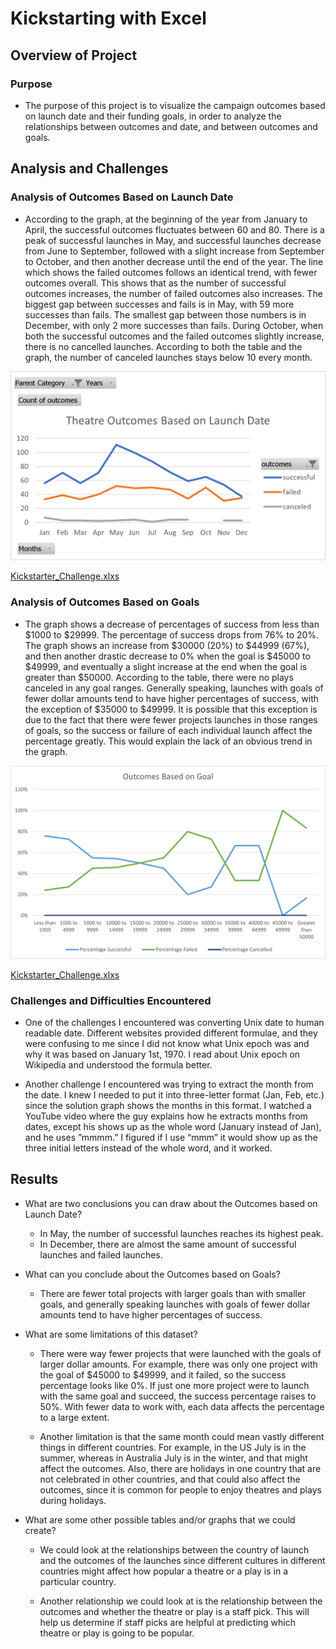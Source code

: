 # Kickstarting with Excel

## Overview of Project

### Purpose

- The purpose of this project is to visualize the campaign outcomes based on launch date and their funding goals, in order to analyze the relationships between outcomes and date, and between outcomes and goals. 

## Analysis and Challenges

### Analysis of Outcomes Based on Launch Date

- According to the graph, at the beginning of the year from January to April, the successful outcomes fluctuates between 60 and 80. There is a peak of successful launches in May, and successful launches decrease from June to September, followed with a slight increase from September to October, and then another decrease until the end of the year. The line which shows the failed outcomes follows an identical trend, with fewer outcomes overall. This shows that as the number of successful outcomes increases, the number of failed outcomes also increases. The biggest gap between successes and fails is in May, with 59 more successes than fails. The smallest gap between those numbers is in December, with only 2 more successes than fails. During October, when both the successful outcomes and the failed outcomes slightly increase, there is no cancelled launches. According to both the table and the graph, the number of canceled launches stays below 10 every month. 

![Theater_Outcomes_vs_Launch.png](resources/Theater_Outcomes_vs_Launch.png)

[Kickstarter_Challenge.xlxs](Kickstarter_Challenge.xlsx)

### Analysis of Outcomes Based on Goals

- The graph shows a decrease of percentages of success from less than $1000 to $29999. The percentage of success drops from 76% to 20%. The graph shows an increase from $30000 (20%) to $44999 (67%), and then another drastic decrease to 0% when the goal is $45000 to $49999, and eventually a slight increase at the end when the goal is greater than $50000. According to the table, there were no plays canceled in any goal ranges. Generally speaking, launches with goals of fewer dollar amounts tend to have higher percentages of success, with the exception of $35000 to $49999. It is possible that this exception is due to the fact that there were fewer projects launches in those ranges of goals, so the success or failure of each individual launch affect the percentage greatly. This would explain the lack of an obvious trend in the graph. 

![Outcomes_vs_Goals.png](resources/Outcomes_vs_Goals.png)

[Kickstarter_Challenge.xlxs](Kickstarter_Challenge.xlsx)

### Challenges and Difficulties Encountered

- One of the challenges I encountered was converting Unix date to human readable date. Different websites provided different formulae, and they were confusing to me since I did not know what Unix epoch was and why it was based on January 1st, 1970. I read about Unix epoch on Wikipedia and understood the formula better.

- Another challenge I encountered was trying to extract the month from the date. I knew I needed to put it into three-letter format (Jan, Feb, etc.) since the solution graph shows the months in this format. I watched a YouTube video where the guy explains how he extracts months from dates, except his shows up as the whole word (January instead of Jan), and he uses ”mmmm.” I figured if I use “mmm” it would show up as the three initial letters instead of the whole word, and it worked.


## Results

- What are two conclusions you can draw about the Outcomes based on Launch Date?

    - In May, the number of successful launches reaches its highest peak.
    - In December, there are almost the same amount of successful launches and failed launches.

- What can you conclude about the Outcomes based on Goals?

    - There are fewer total projects with larger goals than with smaller goals, and generally speaking launches with goals of fewer dollar amounts tend to have higher percentages of success.

- What are some limitations of this dataset?

    - There were way fewer projects that were launched with the goals of larger dollar amounts. For example, there was only one project with the goal of $45000 to $49999, and it failed, so the success percentage looks like 0%. If just one more project were to launch with the same goal and succeed, the success percentage raises to 50%. With fewer data to work with, each data affects the percentage to a large extent.

    - Another limitation is that the same month could mean vastly different things in different countries. For example, in the US July is in the summer, whereas in Australia July is in the winter, and that might affect the outcomes. Also, there are holidays in one country that are not celebrated in other countries, and that could also affect the outcomes, since it is common for people to enjoy theatres and plays during holidays.  


- What are some other possible tables and/or graphs that we could create?

    - We could look at the relationships between the country of launch and the outcomes of the launches since different cultures in different countries might affect how popular a theatre or a play is in a particular country. 

    - Another relationship we could look at is the relationship between the outcomes and whether the theatre or play is a staff pick. This will help us determine if staff picks are helpful at predicting which theatre or play is going to be popular. 
